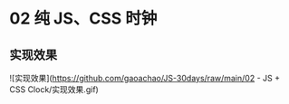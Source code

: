 # 02 纯 JS、CSS 时钟 

## 实现效果

![实现效果](https://github.com/gaoachao/JS-30days/raw/main/02 - JS + CSS Clock/实现效果.gif)
